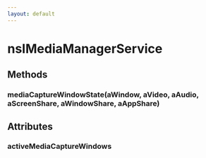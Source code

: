 ```yaml
---
layout: default
---
```


# nsIMediaManagerService #

## Methods ##

### mediaCaptureWindowState(aWindow, aVideo, aAudio, aScreenShare, aWindowShare, aAppShare) ###

## Attributes ##

### activeMediaCaptureWindows ###

